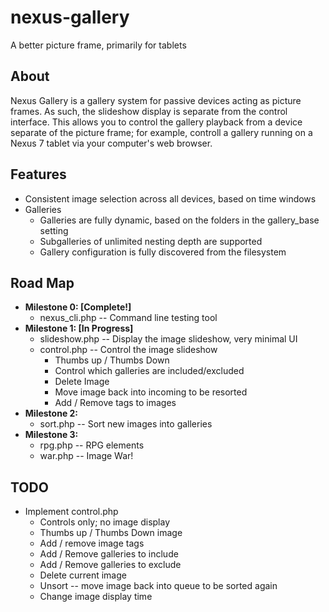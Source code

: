 nexus-gallery
=============

A better picture frame, primarily for tablets

## About ##
Nexus Gallery is a gallery system for passive devices acting as picture frames.  As such, the slideshow display is separate from the control interface.  This allows you to control the gallery playback from a device separate of the picture frame; for example, controll a gallery running on a Nexus 7 tablet via your computer's web browser.

## Features ##
  * Consistent image selection across all devices, based on time windows
  * Galleries
    + Galleries are fully dynamic, based on the folders in the gallery\_base setting
    + Subgalleries of unlimited nesting depth are supported
    + Gallery configuration is fully discovered from the filesystem

## Road Map ##
  * **Milestone 0: [Complete!]**
    + nexus\_cli.php -- Command line testing tool
  * **Milestone 1: [In Progress]**
    + slideshow.php -- Display the image slideshow, very minimal UI
    + control.php   -- Control the image slideshow
      - Thumbs up / Thumbs Down
      - Control which galleries are included/excluded
      - Delete Image
      - Move image back into incoming to be resorted
      - Add / Remove tags to images
  * **Milestone 2:**
    + sort.php      -- Sort new images into galleries
  * **Milestone 3:**
    + rpg.php       -- RPG elements
    + war.php       -- Image War!

## TODO ##
  * Implement control.php
    + Controls only; no image display
    + Thumbs up / Thumbs Down image
    + Add / remove image tags
    + Add / Remove galleries to include 
    + Add / Remove galleries to exclude
    + Delete current image
    + Unsort -- move image back into queue to be sorted again
    + Change image display time
